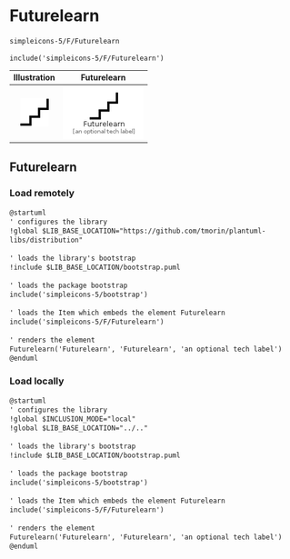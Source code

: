# Futurelearn


```text
simpleicons-5/F/Futurelearn
```

```text
include('simpleicons-5/F/Futurelearn')
```



| Illustration | Futurelearn |
| :---: | :---: |
| ![illustration for Illustration](../../simpleicons-5/F/Futurelearn.png) | ![illustration for Futurelearn](../../simpleicons-5/F/Futurelearn.Local.png) |




## Futurelearn

### Load remotely
```plantuml
@startuml
' configures the library
!global $LIB_BASE_LOCATION="https://github.com/tmorin/plantuml-libs/distribution"

' loads the library's bootstrap
!include $LIB_BASE_LOCATION/bootstrap.puml

' loads the package bootstrap
include('simpleicons-5/bootstrap')

' loads the Item which embeds the element Futurelearn
include('simpleicons-5/F/Futurelearn')

' renders the element
Futurelearn('Futurelearn', 'Futurelearn', 'an optional tech label')
@enduml
```

### Load locally
```plantuml
@startuml
' configures the library
!global $INCLUSION_MODE="local"
!global $LIB_BASE_LOCATION="../.."

' loads the library's bootstrap
!include $LIB_BASE_LOCATION/bootstrap.puml

' loads the package bootstrap
include('simpleicons-5/bootstrap')

' loads the Item which embeds the element Futurelearn
include('simpleicons-5/F/Futurelearn')

' renders the element
Futurelearn('Futurelearn', 'Futurelearn', 'an optional tech label')
@enduml
```

